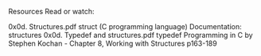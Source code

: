 Resources
Read or watch:

0x0d. Structures.pdf
struct (C programming language)
Documentation: structures
0x0d. Typedef and structures.pdf
typedef
Programming in C by Stephen Kochan - Chapter 8, Working with Structures p163-189
